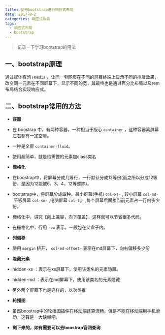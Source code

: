 ```yaml
---
title: 使用bootstrap进行响应式布局
date: 2017-8-2
categories: 响应式布局
tags:
  - 响应式布局
  - bootstrap
---
```


> 记录一下学习bootstrap的用法

<!-- more -->
## **一、bootstrap原理**

通过媒体查询 `@media` ，让同一套网页在不同的屏幕终端上显示不同的排版效果，改变同一元素在不同屏幕下，显示不同的宽，其最终也是通过百分比布局以及rem布局结合实现响应式。

## **二、bootstrap常用的方法**

 - **容器**
  - 在 boostrap 中，有两种容器，一种相当于版心 `container` ，这种容器离屏幕左右都有一定空隙。
  - 一种是全屏 `container-fluid`。
  - 使用超简单，就是给需要的元素加class类名
  
 
 - **栅格化**
  - 在boostrap中，将屏幕分成几等行，一行默认分成12等份(而之所以分成12等份，是因为12能被6，3，4，12等整除)，
  - bootstrap中，将屏幕分成四种，最小屏幕(手机) `col-xs-` , 较小屏幕 `col-md-` ,平板屏幕 `col-sm-` ,电脑屏幕 `col-lg-` ,每个屏幕后面接当前元素占一行内多少份。
  - 栅格化中，讲究【向上兼容，向下覆盖】，这样就可以节省很多代码。
  - 在栅格化中，行用 `row` 表示。一般包在父盒子内。
 

 - **列偏移**
  - 使用 `margin` 挤开， `col-md-offset-` 表示在md屏幕下，向右偏移多少份 


 - **隐藏元素**
  -  hidden-xs ：表示在xs屏幕下，使用该类名的元素隐藏。
  -  hidden-md ：表示在md屏幕下，使用该类名的元素隐藏
  -  另外两个屏幕下也是这样的，以次类推
 
 
 - **轮播图**
  - 虽然boostrap中的轮播图插件在移动端还算流畅，但是不能在移动端用手机滑动，这算是一大缺憾吧，
 

 - **剩下来的，如有需要可以去boostrap官网查询**